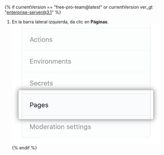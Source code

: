 {% if currentVersion == "free-pro-team@latest" or currentVersion ver_gt "enterprise-server@3.1" %}
1. En la barra lateral izquierda, da clic en **Páginas**. ![Pestaña de página en la barra lateral izquierda](/assets/images/help/pages/pages-tab.png)
{% endif %}
